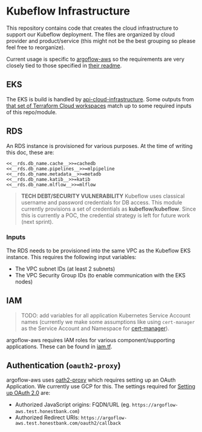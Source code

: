 # Kubeflow Infrastructure

This repository contains code that creates the cloud infrastructure to support our Kubeflow deployment. The files are
organized by cloud provider and product/service (this might not be the best grouping so please feel free to reorganize).

Current usage is specific to [argoflow-aws](https://github.com/argoflow/argoflow-aws) so the requirements are very closely
tied to those specified in [their readme](https://github.com/argoflow/argoflow-aws/blob/master/README.md).

## EKS

The EKS is build is handled by [api-cloud-infrastructure](https://github.com/honestbank/api-cloud-infrastructure). Some outputs
from [that set of Terraform Cloud workspaces](https://app.terraform.io/app/honestbank/workspaces?tag=compute) match up to
some required inputs of this repo/module.

## RDS

An RDS instance is provisioned for various purposes. At the time of writing this doc, these are:

```gotemplate
<<__rds.db_name.cache__>>=cachedb
<<__rds.db_name.pipelines__>>=mlpipeline
<<__rds.db_name.metadata__>>=metadb
<<__rds.db_name.katib__>>=katib
<<__rds.db_name.mlflow__>>=mlflow
```

>
> **TECH DEBT/SECURITY VULNERABILITY** Kubeflow uses classical username and password credentials for DB access. This module currently
> provisions a set of credentials as **kubeflow/kubeflow**. Since this is currently a POC, the credential strategy is left
> for future work (next sprint).
>

### Inputs

The RDS needs to be provisioned into the same VPC as the Kubeflow EKS instance. This requires the following input variables:

* The VPC subnet IDs (at least 2 subnets)
* The VPC Security Group IDs (to enable communication with the EKS nodes)

## IAM

>
> TODO: add variables for all application Kubernetes Service Account names (currently we make some assumptions like
> using `cert-manager` as the Service Account and Namespace for [cert-manager](https://cert-manager.io)).
> 

argoflow-aws requires IAM roles for various component/supporting applications. These can be found in [iam.tf](/iam.tf).

## Authentication (`oauth2-proxy`)

argoflow-aws uses [oath2-proxy](https://github.com/oauth2-proxy/oauth2-proxy) which requires setting up an OAuth Application.
We currently use GCP for this. The settings required for [Setting up OAuth 2.0](https://support.google.com/cloud/answer/6158849) are:

* Authorized JavaScript origins: FQDN/URL (eg. `https://argoflow-aws.test.honestbank.com`)
* Authorized Redirect URIs: `https://argoflow-aws.test.honestbank.com/oauth2/callback`
